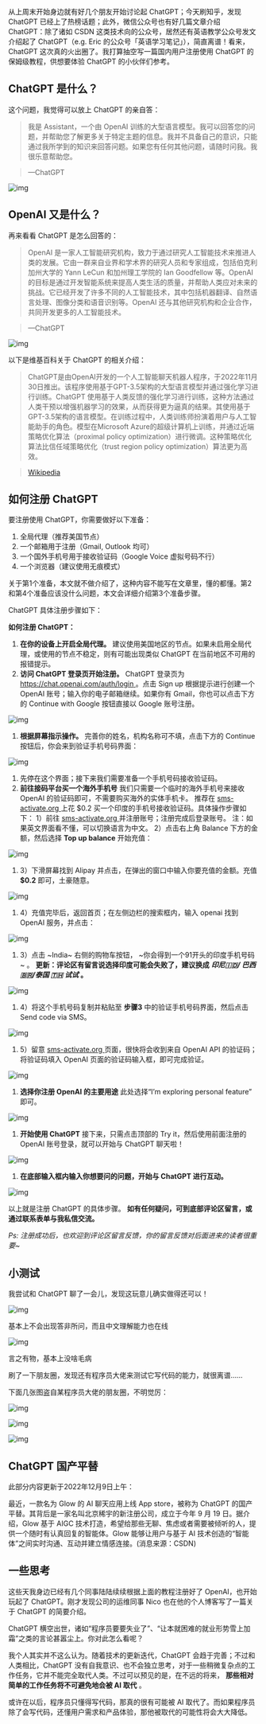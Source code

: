 从上周末开始身边就有好几个朋友开始讨论起 ChatGPT；今天刷知乎，发现 ChatGPT 已经上了热榜话题；此外，微信公众号也有好几篇文章介绍 ChatGPT：除了诸如 CSDN 这类技术向的公众号，居然还有英语教学公众号发文介绍起了 ChatGPT（e.g. Eric 的公众号「英语学习笔记」），简直离谱！看来，ChatGPT 这次真的火出圈了。我打算抽空写一篇国内用户注册使用 ChatGPT 的保姆级教程，供想要体验 ChatGPT 的小伙伴们参考。

## ChatGPT 是什么？

这个问题，我觉得可以放上 ChatGPT 的亲自答：

> 我是 Assistant，一个由 OpenAI 训练的大型语言模型。我可以回答您的问题，并帮助您了解更多关于特定主题的信息。我并不具备自己的意识，只能通过我所学到的知识来回答问题。如果您有任何其他问题，请随时问我。我很乐意帮助您。

> —ChatGPT

![img](https://weknowlib.feishu.cn/space/api/box/stream/download/asynccode/?code=NDhkZGQyYWEzODVmYWEwMzBhNzZiZmQ5YWE0ZDE0MTZfdDQxYjdtcDN2ek9OM3pQZlE1ZFpaSXdBQzA3bkRPWE1fVG9rZW46Ym94Y25IR3FFNFJYejhKMkxvckhmZDd0eEdaXzE2NzcwMzQ3NDk6MTY3NzAzODM0OV9WNA)

## OpenAI 又是什么？

再来看看 ChatGPT 是怎么回答的：

> OpenAI 是一家人工智能研究机构，致力于通过研究人工智能技术来推进人类的发展。它由一群来自业界和学术界的研究人员和专家组成，包括伯克利加州大学的 Yann LeCun 和加州理工学院的 Ian Goodfellow 等。OpenAI 的目标是通过开发智能系统来提高人类生活的质量，并帮助人类应对未来的挑战。它已经开发了许多不同的人工智能技术，其中包括机器翻译、自然语言处理、图像分类和语音识别等。OpenAI 还与其他研究机构和企业合作，共同开发更多的人工智能技术。

> —ChatGPT

![img](https://weknowlib.feishu.cn/space/api/box/stream/download/asynccode/?code=OGM0YmU3ODU0MTJmNmQ1OTAxNjMzY2ZkY2EwN2ZkMjNfcFNvR2VjVVZtNExvWWJpa1N5YTg0SWI2bXBnS3lkZ2ZfVG9rZW46Ym94Y25kWUcxekp6R0d0RXlhRklOdG5IOGZnXzE2NzcwMzQ3NDk6MTY3NzAzODM0OV9WNA)

以下是维基百科关于 ChatGPT 的相关介绍：

> ChatGPT是由OpenAI开发的一个人工智能聊天机器人程序，于2022年11月30日推出。该程序使用基于GPT-3.5架构的大型语言模型并通过强化学习进行训练。ChatGPT 使用基于人类反馈的强化学习进行训练，这种方法通过人类干预以增强机器学习的效果，从而获得更为逼真的结果。其使用基于GPT-3.5架构的语言模型。在训练过程中，人类训练师扮演着用户与人工智能助手的角色。模型在Microsoft Azure的超级计算机上训练，并通过近端策略优化算法（proximal policy optimization）进行微调。这种策略优化算法比信任域策略优化（trust region policy optimization）算法更为高效。

> [Wikipedia](https://zh.wikipedia.org/wiki/ChatGPT)

## 如何注册 ChatGPT

要注册使用 ChatGPT，你需要做好以下准备：

1. 全局代理（推荐美国节点）
2. 一个邮箱用于注册（Gmail, Outlook 均可）
3. 一个国外手机号用于接收验证码（Google Voice 虚拟号码不行）
4. 一个浏览器（建议使用无痕模式）

关于第1个准备，本文就不做介绍了，这种内容不能写在文章里，懂的都懂。第2和第4个准备应该没什么问题，本文会详细介绍第3个准备步骤。

ChatGPT 具体注册步骤如下：

**如何注册 ChatGPT：**

1. **在你的设备上开启全局代理。** 建议使用美国地区的节点。如果未启用全局代理，或使用的节点不稳定，则有可能出现类似 ChatGPT 在当前地区不可用的报错提示。
2. **访问 ChatGPT 登录页开始注册。** ChatGPT 登录页为 [https://chat.openai.com/auth/login ](https://chat.openai.com/auth/login)。点击 Sign up 根据提示进行创建一个 OpenAI 账号；输入你的电子邮箱继续。如果你有 Gmail，你也可以点击下方的 Continue with Google 按钮直接以 Google 账号注册。

![img](https://weknowlib.feishu.cn/space/api/box/stream/download/asynccode/?code=M2UyOGZhZDhiN2RlNTk5MDU5MTI5NGNhYjhkOGRlZjBfMVlRWDAxWE9Hd1huTlluSHNJempnMlB1b29kejA0TnZfVG9rZW46Ym94Y25UOHM0V21VQTkwUkFQTW9XQ0MydXdKXzE2NzcwMzQ3NDk6MTY3NzAzODM0OV9WNA)

1. **根据屏幕指示操作。** 完善你的姓名，机构名称可不填，点击下方的 Continue 按钮后，你会来到验证手机号码界面：

![img](https://weknowlib.feishu.cn/space/api/box/stream/download/asynccode/?code=ZDMwMGVjNDQ4NDdmYjJlODczNmFjM2U3NDc3NWY1NGJfNGZ0YThuRWM3YU9TQUlWNTBEVVMxT1JibWZGV1d5SDNfVG9rZW46Ym94Y24yZG5DUlU4ZHFCenNscHE4Rk9IQ1RlXzE2NzcwMzQ3NDk6MTY3NzAzODM0OV9WNA)

1. 先停在这个界面；接下来我们需要准备一个手机号码接收验证码。
2. **前往接码平台买一个海外手机号** 我们只需要一个临时的海外手机号来接收 OpenAI 的验证码即可，不需要购买海外的实体手机卡。 推荐在 [sms-activate.org ](https://purpwind.com/go/sms-activate)上花 $0.2 买一个印度的手机号接收验证码。具体操作步骤如下： 1）前往 [sms-activate.org ](https://purpwind.com/go/sms-activate)并注册账号；注册完成后登录账号。 注：如果英文界面看不懂，可以切换语言为中文。 2）点击右上角 Balance 下方的金额，然后选择 **Top up balance** 开始充值：

![img](https://weknowlib.feishu.cn/space/api/box/stream/download/asynccode/?code=MzAzZDVmZDU3MmY5N2MwZDk2NTA3Mjc2YmNiOTkyMDZfMGU4bE1SYmtCVUppNXJBaUVUdDRSbXFQdkh5N2lNdTFfVG9rZW46Ym94Y25JM3VIR3ZyNjZSYXVSTHdac2ZjRHdoXzE2NzcwMzQ3NDk6MTY3NzAzODM0OV9WNA)

1. 3）下滑屏幕找到 Alipay 并点击，在弹出的窗口中输入你要充值的金额。充值 **$0.2** 即可，土豪随意。

![img](https://weknowlib.feishu.cn/space/api/box/stream/download/asynccode/?code=OGM0YTg0ZjAxNjE5MGVmMmIwZDg0MzIwNzhkMjIyZWFfZVdKc096cGRyQXVXOUpDUGxYbk9VWGxjbTh2WXRZTXRfVG9rZW46Ym94Y25UMHk1MG91bnRpazdydEtJalN5amZoXzE2NzcwMzQ3NDk6MTY3NzAzODM0OV9WNA)

1. 4）充值完毕后，返回首页；在左侧边栏的搜索框内，输入 openai 找到 OpenAI 服务，并点击：

![img](https://weknowlib.feishu.cn/space/api/box/stream/download/asynccode/?code=OGNiNjlhZGJhMTgyNjEzMjY4ZjU3ZDhiODhmMDFhZGNfcDZoNDQ0aXR5Tk5Jd09hbDZVQVRaTjk0VU5GZTdkQkpfVG9rZW46Ym94Y25ET3p2Y1ZRTUw5TGxSV052a3FsZDRIXzE2NzcwMzQ3NDk6MTY3NzAzODM0OV9WNA)

1. 3）点击 ~India~ 右侧的购物车按钮， ~你会得到一个91开头的印度手机号码~ 。 **更新：评论区有留言说选择印度可能会失败了，建议换成** ***印尼🇮🇩/ 巴西🇧🇷/泰国 🇹🇭 试试*** **。**

![img](https://weknowlib.feishu.cn/space/api/box/stream/download/asynccode/?code=NmUxOTkxMDFlMDEzMDA5ZTliYzAwNTU2MjFiYTZiZDBfVnVCc3JtVVBjQUlyWkJoZUgxOHVWVnZubDNmZUcwclBfVG9rZW46Ym94Y25ERFV4VzdqSDd5UlNxbDNLcVpCeldoXzE2NzcwMzQ3NDk6MTY3NzAzODM0OV9WNA)

1. 4）将这个手机号码复制并粘贴至 **步骤3** 中的验证手机号码界面，然后点击 Send code via SMS。

![img](https://weknowlib.feishu.cn/space/api/box/stream/download/asynccode/?code=Njg0MzgzOTIwYjdiMzhhNDA5YmRmNWNlNzhiYzJlZGNfVHdOdFI1akFEbHZmSEVqWnRvSk9LbHJ4WXhHcTU0RFBfVG9rZW46Ym94Y25LRGdyUUZEVk9TdTBpdzljdlZjOEtnXzE2NzcwMzQ3NDk6MTY3NzAzODM0OV9WNA)

1. 5）留意 [sms-activate.org ](https://purpwind.com/go/sms-activate)页面，很快将会收到来自 OpenAI API 的验证码；将验证码填入 OpenAI 页面的验证码输入框，即可完成验证。

![img](https://weknowlib.feishu.cn/space/api/box/stream/download/asynccode/?code=M2VkNGIyNzE4OWRmMzhiNThmMmZkZGYwNGVhZTA0ZDdfVGhKcWVqeGwwem1VYW5EdUxaeXVlcXZqekFQaEttN09fVG9rZW46Ym94Y25ZN0lFYVE0ZnVaazVkekliN3FhNEpkXzE2NzcwMzQ3NDk6MTY3NzAzODM0OV9WNA)

1. **选择你注册 OpenAI 的主要用途** 此处选择“I’m exploring personal feature” 即可。

![img](https://weknowlib.feishu.cn/space/api/box/stream/download/asynccode/?code=MDg2OTY5MjdkZDk1ZTFkODg2MjgwY2ExMTUwMGMwMzFfb3VyRDBocEF2d0x0N1ZvYUdqcGxEV0hyT2JObjV5anRfVG9rZW46Ym94Y25UbnZSTnJBNmhXOFBSWmNKUTJZNzZlXzE2NzcwMzQ3NDk6MTY3NzAzODM0OV9WNA)

1. **开始使用 ChatGPT** 接下来，只需点击顶部的 Try it，然后使用前面注册的 OpenAI 账号登录，就可以开始与 ChatGPT 聊天啦！

![img](https://weknowlib.feishu.cn/space/api/box/stream/download/asynccode/?code=YTVhZDg3MDMzZmExYjM1Njg0OTFiMGQ3OTc0MmUxODRfNVRpbXVSVTlIODd4VGhvODhiN0htcnc3T2g3cXdsakxfVG9rZW46Ym94Y25FYkxKNkJTeGRzRzQ2U0hNdGFUc3VkXzE2NzcwMzQ3NDk6MTY3NzAzODM0OV9WNA)

1. **在底部输入框内输入你想要问的问题，开始与 ChatGPT 进行互动。**

![img](https://weknowlib.feishu.cn/space/api/box/stream/download/asynccode/?code=NTY1M2ZjOTFkYjQzMjg1NTJkNmQzMzNmMDgxZTdhNjJfcm9ReUdmUDVJTHNxTTNrOFh2YldVM1N0eThEZTB0UlVfVG9rZW46Ym94Y25sQldBRlpJTlhHa2dFbFJiYnJJc05mXzE2NzcwMzQ3NDk6MTY3NzAzODM0OV9WNA)

以上就是注册 ChatGPT 的具体步骤。 **如有任何疑问，可到底部评论区留言，或通过联系表单与我私信交流。**

*Ps: 注册成功后，也欢迎到评论区留言反馈，你的留言反馈对后面进来的读者很重要~*

## 小测试

我尝试和 ChatGPT 聊了一会儿，发现这玩意儿确实做得还可以！

![img](https://weknowlib.feishu.cn/space/api/box/stream/download/asynccode/?code=Nzc5ZGZlZjFiMWJiYWQ1MmQ0MTQ1MDJkNzU2MjgyM2ZfeWFrSzhORFd3REpHU1NJNmMwNm45QXBnT3dkQmw1S0xfVG9rZW46Ym94Y252T3MxRDFvQzMzVFJUZUFtb2taTkViXzE2NzcwMzQ3NDk6MTY3NzAzODM0OV9WNA)

基本上不会出现答非所问，而且中文理解能力也在线

![img](https://weknowlib.feishu.cn/space/api/box/stream/download/asynccode/?code=ZDhhZDFiMDI1N2UyNzY4ZTk3YTllNzM0ZWUwMTljOWFfeWV5RzVzYXg4Smo0S2ZUUGtienRYM2dlWmFqN0xpSkVfVG9rZW46Ym94Y25kNDYwUzZpN1pndHRORThzalVqeHpoXzE2NzcwMzQ3NDk6MTY3NzAzODM0OV9WNA)

言之有物，基本上没啥毛病

刷了一下朋友圈，发现还有程序员大佬来测试它写代码的能力，就很离谱……

下面几张图盗自某程序员大佬的朋友圈，不明觉厉：

![img](https://weknowlib.feishu.cn/space/api/box/stream/download/asynccode/?code=OGJhZjFkNjg2OGYxZmIyZTExOWYwMzUyYzIzZjBmMTBfb1lUWXg2Rkl3Z3VpbXNLNWFMRnF6NGJjSnFYMXdRV3hfVG9rZW46Ym94Y254ZzFEMUFXa2t5Q013SmJReHVFZ25mXzE2NzcwMzQ3NDk6MTY3NzAzODM0OV9WNA)

![img](https://weknowlib.feishu.cn/space/api/box/stream/download/asynccode/?code=NTlkZWYwZDg2MTU0MmY1YTM1ZTQ0NmMxNGRiZjNmNjhfYjJtbkliQWkwTjFITlBGT29wWlljWXNiOTNuTjhqMFhfVG9rZW46Ym94Y25RZWdTUUNKbWVLNkhTRlRjRkpic0ZjXzE2NzcwMzQ3NDk6MTY3NzAzODM0OV9WNA)

![img](https://weknowlib.feishu.cn/space/api/box/stream/download/asynccode/?code=OGFjMGI4NmE2YTgzNGZkNmZjMzAwY2NjYmMyMWIwNTBfczdNRXAyTnRNYXJEUGczUnFlTG5OQ3BaRVFNNHBoOGdfVG9rZW46Ym94Y25IWWdXOVZaQnJmQUdjVExlTzhSOWtmXzE2NzcwMzQ3NDk6MTY3NzAzODM0OV9WNA)

## **ChatGPT 国产平替**

此部分内容更新于2022年12月9日上午：

最近，一款名为 Glow 的 AI 聊天应用上线 App store，被称为 ChatGPT 的国产平替。其背后是一家名叫北京稀宇的新注册公司，成立于今年 9 月 19 日。据介绍，Glow 基于 AIGC 技术打造，希望给那些无聊、焦虑或者需要被倾听的人，提供一个随时有认真回复的智能体。Glow 能够让用户与基于 AI 技术创造的“智能体”之间实时沟通、互动并建立情感连接。(消息来源：CSDN)

## 一些思考

这些天我身边已经有几个同事陆陆续续根据上面的教程注册好了 OpenAI，也开始玩起了 ChatGPT。刚才发现公司的运维同事 Nico 也在他的个人博客写了一篇关于 ChatGPT 的简要介绍。

ChatGPT 横空出世，诸如“程序员要要失业了”、“让本就困难的就业形势雪上加霜”之类的言论甚嚣尘上。你对此怎么看呢？

我个人其实并不这么认为。随着技术的更新迭代，ChatGPT 会趋于完善；不过和人类相比，ChatGPT 没有自我意识、也不会独立思考，对于一些稍微复杂点的工作任务，它并不能完全取代人类。不过可以预见的是，在不远的将来， **那些相对简单的工作任务将不可避免地会被 AI 取代** 。

或许在以后，程序员只懂得写代码，那真的很有可能被 AI 取代了。而如果程序员除了会写代码，还懂用户需求和产品体验，那他被取代的可能性将会大大降低。